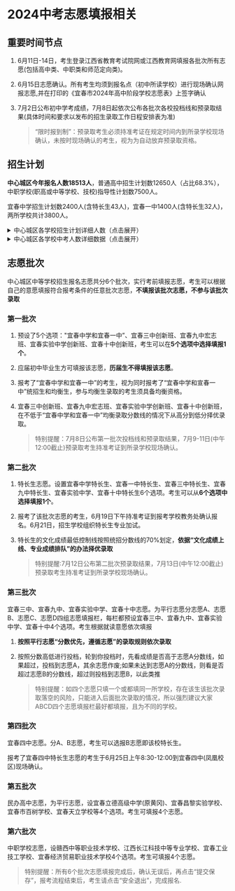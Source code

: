 # 2024中考志愿填报相关

## 重要时间节点

1. 6月11日-14日，考生登录江西省教育考试院网或江西教育网填报各批次所有志愿(包括高中类、中职类和师范定向类)。

2. 6月15日志愿确认。所有考生均须到报名点（初中所读学校）进行现场确认网报志愿,并在打印的《宜春市2024年高中阶段学校志愿表》上签字确认

3. 7月2日公布初中学考成绩，7月8日起依次公布各批次各校投档线和预录取结果(具体时间和要求以发布的招生录取工作日程安排表为准)

   > “限时报到制”：预录取考生必须持准考证在规定时间内到所录学校现场确认，未按时现场确认的考生，视为为自动放弃预录取资格。

## 招生计划

**中心城区今年报名人数18513人**，普通高中招生计划数12650人（占比68.3%），中职学校(职高或中等学校、技校)指导性计划数7500人。

宜春中学招生计划数2400人(含特长生43人)，宜春一中1400人(含特长生32人)，两所学校共计3800人。


<details>
<summary>中心城区各学校招生计划详细人数（点击展开） </summary>

数据来源：[《宜春市中心城区2024年高中阶段学校招生办法》](https://mp.weixin.qq.com/s/mQmDyqeerjQRTMAc5IYLdw)

|         学校名称         | 总计划(人) |                             备注                             |
| :----------------------: | :--------: | :----------------------------------------------------------: |
|         宜春中学         |    2400    |                        含特长生 43人                         |
|         宣春一中         |    1400    |                        含特长生 32 人                        |
|         宣春三中         |    1400    | 含课改实验班 90人、创新班 100人、特长生 164人(含市队校办24人) |
|         宣春九中         |    1600    |         含宏志班100人、特长生 80人(含市队校办 35 人)         |
|       宣春实验中学       |    500     |          含课改实验班 70人、创新班50、特长生 25 人           |
|         宜春十中         |    800     |         含创新班 50人、特长生 60人(含市队校办 20人)          |
|         宜春四中         |    850     |                        含特长生 40人                         |
|     宜春立德高级中学     |    1300    |                                                              |
|     宜春昌黎实验学校     |    1300    |                                                              |
|       宜春百树学校       |    500     |                                                              |
|       宜春天立学校       |    600     |                                                              |
|   赣西中等职业技术学校   |    1000    |                                                              |
| 江西长江科技中等专业学校 |    2500    |                                                              |
|     宣春工业技工学校     |    2500    |                                                              |
| 宣春经济贸易职业技术学校 |    1500    |                                                              |

</details>

<details>
<summary>中心城区各学校中考人数详细数据（点击展开） </summary>

| 序号 |        学校        | 中考生人数 |
| :--: | :----------------: | :--------: |
|  1   |      宜春八中      |    1399    |
|  2   |      经都学校      |    1020    |
|  3   |      实验中学      |    1002    |
|  4   |      宜阳学校      |    894     |
|  5   |      袁州学校      |    893     |
|  6   |  宜春黄冈实验学校  |    845     |
|  7   |      宜春四中      |    748     |
|  8   |      宜春七中      |    718     |
|  9   |   宜春市宜阳二中   |    714     |
|  10  |   宜春市第十中学   |    688     |
|  11  |      彬江中学      |    652     |
|  12  |      慈化中学      |    644     |
|  13  |      官园学校      |    529     |
|  14  | 宜春市昌黎实验学校 |    473     |
|  15  |      伯塘中学      |    462     |
|  16  |      湖田中学      |    461     |
|  17  |      西村中学      |    454     |
|  18  |      三阳中学      |    446     |
|  19  |      宜春五中      |    432     |
|  20  | 宜春百树外国语学校 |    400     |
|  21  |      宜春三中      |    363     |
|  22  |   宜春市数圆中学   |    356     |
|  23  |  宜春市新康府学校  |    297     |
|  24  |      金瑞中学      |    288     |
|  25  |      洪塘中学      |    284     |
|  26  |      天台中学      |    263     |
|  27  |      温汤中学      |    227     |
|  28  |      南庙中学      |    214     |
|  29  |      新田中学      |    193     |
|  30  |      寨下中学      |    184     |
|  31  |      宜春九中      |    183     |
|  32  |      柏木中学      |    180     |
|  33  |      水江中学      |    166     |
|  34  |      芦村中学      |    156     |
|  35  |      渥江中学      |    153     |
|  36  |      明珠学校      |    152     |
|  37  |      辽市中学      |    148     |
|  38  |      楠木中学      |    148     |
|  39  |      洪江中学      |    130     |
|  40  |      竹亭中学      |    128     |
|  41  |      合浦中学      |    119     |
|  42  |     飞剑潭中学     |     88     |
|  43  |    宜春天立学校    |     80     |
|  44  |     丰顶山中学     |     52     |
|  45  |     天台山中学     |     35     |

</details>

## 志愿批次

中心城区中等学校招生报名志愿共分6个批次，实行考前填报志愿，考生可以根据自己的意愿填报符合报考条件的任意批次志愿，**不填报该批次志愿，不参与该批次录取**

### 第一批次

1. 预设了5个选项："宜春中学和宜春一中”、宜春三中创新班、宜春九中宏志班、宜春实验中学创新班、宜春十中创新班，考生可以在**5个选项中选择填报1个**。

2. 应届初中毕业生方可填报该志愿，**历届生不得填报该志愿**。

3. 报考了“宜春中学和宜春一中”的考生，视为同时报考了“宜春中学和宣春一中”统招生和均衡生，参与均衡生录取的考生须具备均衡资格。

4. 宜春三中创新班、宜春九中宏志班、宜春实验中学创新班、宜春十中创新班，在不低于“宜春中学和宜春一中”均衡录取分数线的情况下从高分到低分择优录取。

   > 特别提醒：7月8日公布第一批次投档线和预录取结果，7月9-11日(中午12:00截止)预录取考生持准考证到所录学校现场确认。

### 第二批次

1. 特长生志愿。设置宜春中学特长生、宜春一中特长生、宜春三中特长生、宜春九中特长生、宜春实验中学、宜春十中特长生6个选项。考生可以从**6个选项中选择填报1个**。

2. 报考了该批次志愿的考生，6月19日下午持准考证到报考学校教务处确认报名。6月21日，招生学校组织特长生专业加试。

3. 特长生的文化成绩最低控制线按照统招分数线的70%划定，**依据“文化成绩上线、专业成绩排队”的办法择优录取**

   > 特别提醒:7月12日公布第二批次预录取结果，7月13日(中午12:00截止)预录取考生持准考证到所录学校现场确认。

### 第三批次

宜春三中、宣春九中、宜春实验中学、宜春十中志愿。为平行志愿分志愿A、志愿B、志愿C、志愿D四组志愿填报栏，每栏都预设宜春三中、宜春九中、宜春实验中学、宜春十中4个选项。考生根据就读意愿依次填报

1. **按照平行志愿“分数优先，遵循志愿”的录取规则依次录取**

2. 按照分数高低进行投档，轮到你投档时，先看成绩是否高于志愿A分数线，如果超过，投档到志愿A，其余志愿作废;如果未达到志愿A的分数线，则看是否超过志愿B的分数线，超过则投档到志愿B，以此类推

   > 特别提醒：如四个志愿只填一个或都填同一所学校，存在该生该批次录取落空的风险，只能进入后面批次录取的情况，所以强烈建议大家ABCD四个志愿填报栏最好都填报，且为不同的学校。

### 第四批次

宜春四中志愿。分A、B志愿，考生可以选报B志愿即该校特长生。

报考了宜春四中特长生志愿的考生于6月25日上午8:30-12:00到宜春四中(凤凰校区)现场确认。

### 第五批次

民办高中志愿，为平行志愿，设宜春立德高级中学(原黄冈)、宜春昌黎实验学校、宜春市百树学校、宜春天立学校等4个选项。考生可填报4个志愿。

### 第六批次

中职学校志愿，设赣西中等职业技术学校、江西长江科技中等专业学校、宜春工业技工学校、宜春经济贸易职业技术学校4个选项。考生可填报4个志愿。

> 特别提醒：所有6个批次志愿填报完成后，确认无误后，再点击“提交保存”，报考流程结束后，考生请点击“安全退出”，完成报名.